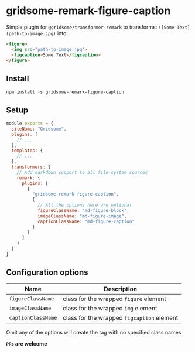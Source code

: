 # gridsome-remark-figure-caption

Simple plugin for `@gridsome/transformer-remark` to transforms: `![Some Text](path-to-image.jpg)` into:

```html
<figure>
  <img src="path-to-image.jpg">
  <figcaption>Some Text</figcaption>
</figure>
```

## Install

```
npm install -s gridsome-remark-figure-caption
```

## Setup

```js
module.exports = {
  siteName: "Gridsome",
  plugins: [
    // ...
  ],
  templates: {
    // ...
  },
  transformers: {
    // Add markdown support to all file-system sources
    remark: {
      plugins: [
        [
          "gridsome-remark-figure-caption",
          {
            // All the options here are optional
            figureClassName: "md-figure-block",
            imageClassName: "md-figure-image",
            captionClassName: "md-figure-caption"
          }
        ]
      ]
    }
  }
}

```

## Configuration options

| Name | Description |
| ---- | ----------- |
| `figureClassName`  | class for the wrapped `figure` element |
| `imageClassName`   | class for the wrapped `img` element |
| `captionClassName` | class for the wrapped `figcaption` element |

Omit any of the options will create the tag with no specified class names.

**`PRs` are welcome**